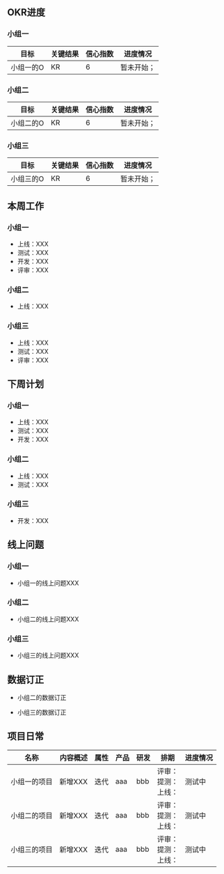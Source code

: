 ## OKR进度

### 小组一

| **目标** | **关键结果** | **信心指数** | **进度情况** |
| --- | --- | --- | --- |
| 小组一的O | KR | 6 | 暂未开始； |




### 小组二

| **目标** | **关键结果** | **信心指数** | **进度情况** |
| --- | --- | --- | --- |
| 小组二的O | KR | 6 | 暂未开始； |




### 小组三

| **目标** | **关键结果** | **信心指数** | **进度情况** |
| --- | --- | --- | --- |
| 小组三的O | KR | 6 | 暂未开始； |




## 本周工作

### 小组一


- 上线：XXX
- 测试：XXX
- 开发：XXX
- 评审：XXX



### 小组二


- 上线：XXX



### 小组三


- 上线：XXX
- 测试：XXX
- 评审：XXX



## 下周计划

### 小组一


- 上线：XXX
- 测试：XXX
- 开发：XXX



### 小组二


- 上线：XXX
- 测试：XXX



### 小组三


- 开发：XXX



## 线上问题

### 小组一


- 小组一的线上问题XXX



### 小组二


- 小组二的线上问题XXX



### 小组三


- 小组三的线上问题XXX



## 数据订正


- 小组二的数据订正




- 小组三的数据订正



## 项目日常

| 名称 | 内容概述 | 属性 | 产品 | 研发 | 排期 | 进度情况 |
| --- | --- | --- | --- | --- | --- | --- |
| 小组一的项目 | 新增XXX | 迭代 | aaa | bbb | 评审：<br />提测：<br />上线： | 测试中 |
| 小组二的项目 | 新增XXX | 迭代 | aaa | bbb | 评审：<br />提测：<br />上线： | 测试中 |
| 小组三的项目 | 新增XXX | 迭代 | aaa | bbb | 评审：<br />提测：<br />上线： | 测试中 |